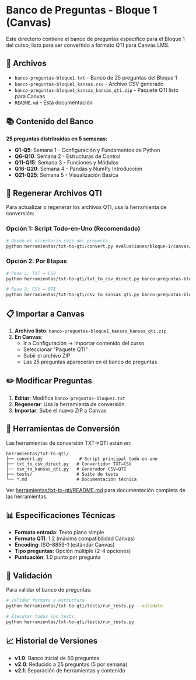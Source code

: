# Banco de Preguntas - Bloque 1 (Canvas)

Este directorio contiene el banco de preguntas específico para el Bloque 1 del curso, listo para ser convertido a formato QTI para Canvas LMS.

## 📄 Archivos

- `banco-preguntas-bloque1.txt` - Banco de 25 preguntas del Bloque 1
- `banco-preguntas-bloque1_kansas.csv` - Archivo CSV generado 
- `banco-preguntas-bloque1_kansas_kansas_qti.zip` - Paquete QTI listo para Canvas
- `README.md` - Esta documentación

## 📚 Contenido del Banco

**25 preguntas distribuidas en 5 semanas:**

- **Q1-Q5**: Semana 1 - Configuración y Fundamentos de Python
- **Q6-Q10**: Semana 2 - Estructuras de Control  
- **Q11-Q15**: Semana 3 - Funciones y Módulos
- **Q16-Q20**: Semana 4 - Pandas y NumPy Introducción
- **Q21-Q25**: Semana 5 - Visualización Básica

## 🔄 Regenerar Archivos QTI

Para actualizar o regenerar los archivos QTI, usa la herramienta de conversión:

### Opción 1: Script Todo-en-Uno (Recomendado)
```bash
# Desde el directorio raíz del proyecto
python herramientas/txt-to-qti/convert.py evaluaciones/bloque-1/canvas/banco-preguntas-bloque1.txt
```

### Opción 2: Por Etapas
```bash
# Paso 1: TXT → CSV
python herramientas/txt-to-qti/txt_to_csv_direct.py banco-preguntas-bloque1.txt

# Paso 2: CSV → QTI  
python herramientas/txt-to-qti/csv_to_kansas_qti.py banco-preguntas-bloque1_kansas.csv
```

## 📋 Importar a Canvas

1. **Archivo listo**: `banco-preguntas-bloque1_kansas_kansas_qti.zip`
2. **En Canvas**:
   - Ir a Configuración → Importar contenido del curso
   - Seleccionar "Paquete QTI"
   - Subir el archivo ZIP
   - Las 25 preguntas aparecerán en el banco de preguntas

## ✏️ Modificar Preguntas

1. **Editar**: Modifica `banco-preguntas-bloque1.txt`
2. **Regenerar**: Usa la herramienta de conversión
3. **Importar**: Sube el nuevo ZIP a Canvas

## 🔗 Herramientas de Conversión

Las herramientas de conversión TXT→QTI están en:
```
herramientas/txt-to-qti/
├── convert.py              # Script principal todo-en-uno
├── txt_to_csv_direct.py   # Convertidor TXT→CSV
├── csv_to_kansas_qti.py   # Generador CSV→QTI
├── tests/                 # Suite de tests
└── *.md                   # Documentación técnica
```

Ver [herramientas/txt-to-qti/README.md](../../herramientas/txt-to-qti/README.md) para documentación completa de las herramientas.

## 📊 Especificaciones Técnicas

- **Formato entrada**: Texto plano simple
- **Formato QTI**: 1.2 (máxima compatibilidad Canvas)
- **Encoding**: ISO-8859-1 (estándar Canvas)
- **Tipo preguntas**: Opción múltiple (2-4 opciones)
- **Puntuación**: 1.0 punto por pregunta

## 🧪 Validación

Para validar el banco de preguntas:

```bash
# Validar formato y estructura
python herramientas/txt-to-qti/tests/run_tests.py --validate

# Ejecutar todos los tests
python herramientas/txt-to-qti/tests/run_tests.py
```

## 📈 Historial de Versiones

- **v1.0**: Banco inicial de 50 preguntas
- **v2.0**: Reducido a 25 preguntas (5 por semana)
- **v2.1**: Separación de herramientas y contenido